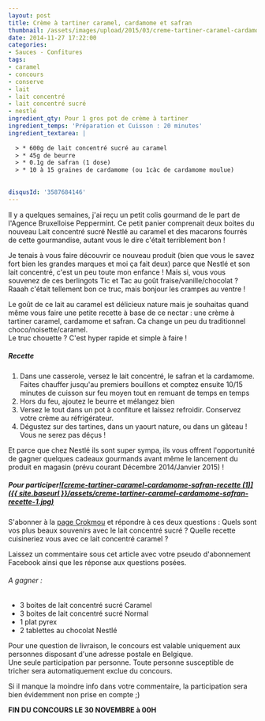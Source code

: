```yaml
---
layout: post
title: Crème à tartiner caramel, cardamome et safran
thumbnail: /assets/images/upload/2015/03/creme-tartiner-caramel-cardamome-safran-recette-1.jpg
date: 2014-11-27 17:22:00
categories: 
- Sauces - Confitures
tags: 
- caramel
- concours
- conserve
- lait
- lait concentré
- lait concentré sucré
- nestlé
ingredient_qty: Pour 1 gros pot de crème à tartiner
ingredient_temps: 'Préparation et Cuisson : 20 minutes'
ingredient_textarea: |
  
  > * 600g de lait concentré sucré au caramel
  > * 45g de beurre
  > * 0.1g de safran (1 dose)
  > * 10 à 15 graines de cardamome (ou 1càc de cardamome moulue)
  
  
disqusId: '3587684146'
---
```


Il y a quelques semaines, j'ai reçu un petit colis gourmand de le part de l'Agence Bruxelloise Peppermint. Ce petit panier comprenait deux boites du nouveau Lait concentré sucré Nestlé au caramel et des macarons fourrés de cette gourmandise, autant vous le dire c'était terriblement bon !

Je tenais à vous faire découvrir ce nouveau produit (bien que vous le savez fort bien les grandes marques et moi ça fait deux) parce que Nestlé et son lait concentré, c'est un peu toute mon enfance ! Mais si, vous vous souvenez de ces berlingots Tic et Tac au goût fraise/vanille/chocolat ? Raaah c'était tellement bon ce truc, mais bonjour les crampes au ventre !

Le goût de ce lait au caramel est délicieux nature mais je souhaitas quand même vous faire une petite recette à base de ce nectar : une crème à tartiner caramel, cardamome et safran. Ca change un peu du traditionnel choco/noisette/caramel.  
Le truc chouette ? C'est hyper rapide et simple à faire !

##### Recette

1.  Dans une casserole, versez le lait concentré, le safran et la cardamome. Faites chauffer jusqu'au premiers bouillons et comptez ensuite 10/15 minutes de cuisson sur feu moyen tout en remuant de temps en temps
2.  Hors du feu, ajoutez le beurre et mélangez bien
3.  Versez le tout dans un pot à confiture et laissez refroidir. Conservez votre crème au réfrigérateur.
4.  Dégustez sur des tartines, dans un yaourt nature, ou dans un gâteau ! Vous ne serez pas déçus !

Et parce que chez Nestlé ils sont super sympa, ils vous offrent l'opportunité de gagner quelques cadeaux gourmands avant même le lancement du produit en magasin (prévu courant Décembre 2014/Janvier 2015) !

##### Pour participer[![creme-tartiner-caramel-cardamome-safran-recette (1)]({{ site.baseurl }}/assets/creme-tartiner-caramel-cardamome-safran-recette-1.jpg)](http://www.crokmou.com/wp-content/uploads/2015/03/creme-tartiner-caramel-cardamome-safran-recette-1.jpg)

S'abonner à la [page Crokmou](https://www.facebook.com/crokmou.blog) et répondre à ces deux questions : Quels sont vos plus beaux souvenirs avec le lait concentré sucré ? Quelle recette cuisineriez vous avec ce lait concentré caramel ?

Laissez un commentaire sous cet article avec votre pseudo d'abonnement Facebook ainsi que les réponse aux questions posées.

###### A gagner :

*   3 boites de lait concentré sucré Caramel
*   3 boites de lait concentré sucré Normal
*   1 plat pyrex
*   2 tablettes au chocolat Nestlé

Pour une question de livraison, le concours est valable uniquement aux personnes disposant d'une adresse postale en Belgique.  
Une seule participation par personne. Toute personne susceptible de tricher sera automatiquement exclue du concours.

Si il manque la moindre info dans votre commentaire, la participation sera bien évidemment non prise en compte ;)

**FIN DU CONCOURS LE 30 NOVEMBRE à 00H**